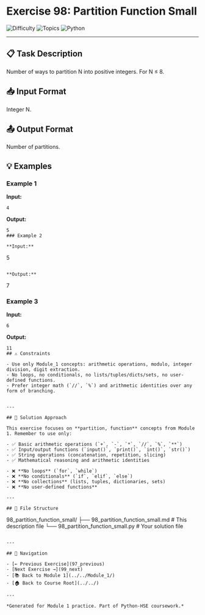 # Exercise 98: Partition Function Small

![Difficulty](https://img.shields.io/badge/Difficulty-Module%201-green)
![Topics](https://img.shields.io/badge/Topics-partition%2C%20function-blue)
![Python](https://img.shields.io/badge/Python-Module%201%20Concepts-yellow)

---

## 📋 Task Description

Number of ways to partition N into positive integers. For N ≤ 8.
## 📥 Input Format

Integer N.
## 📤 Output Format

Number of partitions.
## 💡 Examples

### Example 1

**Input:**
```
4
```

**Output:**
```
5
### Example 2

**Input:**
```
5
```

**Output:**
```
7
### Example 3

**Input:**
```
6
```

**Output:**
```
11
## ⚠️ Constraints

- Use only Module_1 concepts: arithmetic operations, modulo, integer division, digit extraction.
- No loops, no conditionals, no lists/tuples/dicts/sets, no user-defined functions.
- Prefer integer math (`//`, `%`) and arithmetic identities over any form of branching.


---

## 🎯 Solution Approach

This exercise focuses on **partition, function** concepts from Module 1. Remember to use only:

- ✅ Basic arithmetic operations (`+`, `-`, `*`, `//`, `%`, `**`)
- ✅ Input/output functions (`input()`, `print()`, `int()`, `str()`)
- ✅ String operations (concatenation, repetition, slicing)
- ✅ Mathematical reasoning and arithmetic identities

- ❌ **No loops** (`for`, `while`)
- ❌ **No conditionals** (`if`, `elif`, `else`)
- ❌ **No collections** (lists, tuples, dictionaries, sets)
- ❌ **No user-defined functions**

---

## 📁 File Structure
```
98_partition_function_small/
├── 98_partition_function_small.md     # This description file
└── 98_partition_function_small.py     # Your solution file
```

---

## 🔗 Navigation

- [← Previous Exercise](97_previous) 
- [Next Exercise →](99_next)
- [📚 Back to Module 1](../../Module_1/)
- [🏠 Back to Course Root](../../)

---

*Generated for Module 1 practice. Part of Python-HSE coursework.*
